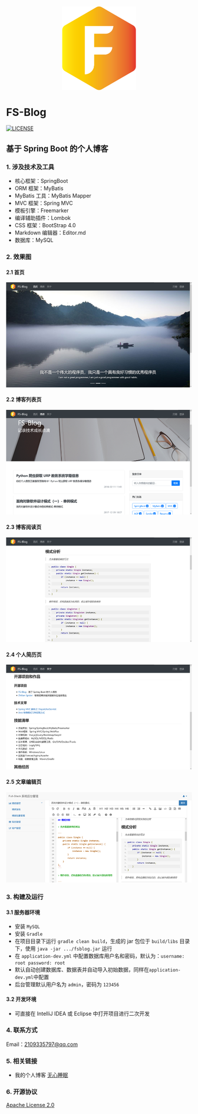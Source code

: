 <p align="center">
    <a href="http://fsblog.letec.top">
        <img width="200" src="screenshots/logo.png">
    </a>
</p>

# FS-Blog



[![LICENSE](https://img.shields.io/hexpm/l/plug.svg)](./LICENSE)


## 基于 Spring Boot 的个人博客


### 1. 涉及技术及工具

- 核心框架：SpringBoot
- ORM 框架：MyBatis
- MyBatis 工具：MyBatis Mapper 
- MVC 框架：Spring MVC
- 模板引擎：Freemarker
- 编译辅助插件：Lombok
- CSS 框架：BootStrap 4.0
- Markdown 编辑器：Editor.md
- 数据库：MySQL


### 2. 效果图

#### 2.1 首页
![首页](screenshots/home.png)

#### 2.2 博客列表页
![文章列表](screenshots/posts.png)


#### 2.3 博客阅读页
![文章阅读](screenshots/blog.png)


#### 2.4 个人简历页
![个人简历](screenshots/resume.png)


#### 2.5 文章编辑页
![编辑器](screenshots/editor.png)


### 3. 构建及运行

#### 3.1 服务器环境

- 安装 ``MySQL``
- 安装 ``Gradle``
- 在项目目录下运行 ``gradle clean build``，生成的 jar 包位于 ``build/libs`` 目录下，使用 ``java -jar .../fsblog.jar`` 运行
- 在 ``application-dev.yml`` 中配置数据库用户名和密码，默认为：``username: root password: root``
- 默认自动创建数据库、数据表并自动导入初始数据，同样在``application-dev.yml``中配置
- 后台管理默认用户名为 ``admin``，密码为 ``123456``

#### 3.2 开发环境

- 可直接在 IntelliJ IDEA 或 Eclipse 中打开项目进行二次开发

### 4. 联系方式

Email：2109335797@qq.com


### 5. 相关链接

- 我的个人博客 [无心睡眠](http://jiamian.ltd/)

### 6. 开源协议

[Apache License 2.0](http://apache.org/licenses/LICENSE-2.0.html)
